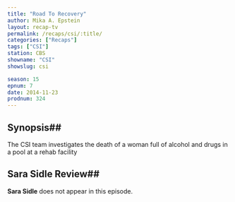 ```yaml
---
title: "Road To Recovery"
author: Mika A. Epstein
layout: recap-tv
permalink: /recaps/csi/:title/
categories: ["Recaps"]
tags: ["CSI"]
station: CBS
showname: "CSI"
showslug: csi

season: 15  
epnum: 7  
date: 2014-11-23
prodnum: 324  
---
```


## Synopsis## 

The CSI team investigates the death of a woman full of alcohol and drugs in a pool at a rehab facility

## Sara Sidle Review## 

**Sara Sidle** does not appear in this episode.

